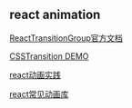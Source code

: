 ## react animation

[ReactTransitionGroup官方文档](https://reactjs.org/docs/animation.html)

[CSSTransition DEMO](https://reactcommunity.org/react-transition-group/css-transition)

[react动画实践](http://www.alloyteam.com/2016/01/react-animation-practice/)

[react常见动画库](https://tech.youzan.com/react-animations/)